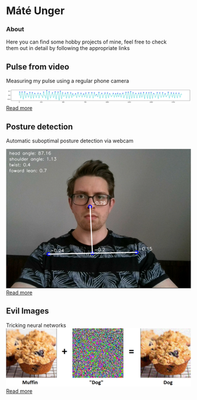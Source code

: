 # Máté Unger
### About
Here you can find some hobby projects of mine, feel free to check  
them out in detail by following the appropriate links

## Pulse from video

Measuring my pulse using a regular phone camera
  

![image](images/ppg/one_ch_peak.png)  
[Read more](ppg.md)


## Posture detection
Automatic suboptimal posture detection via webcam

![image](images/posture/sitting_straight.PNG)  
[Read more](postureDetection.md)


## Evil Images
Tricking neural networks
![image](images/adversarial_images/non_targeted_resnet/flow.png)  
[Read more](adversarialImages.md)
